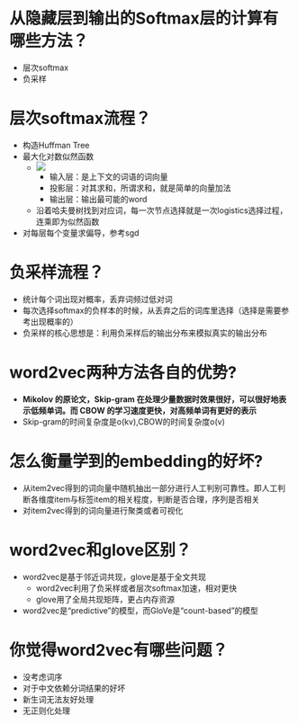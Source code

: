 # 从隐藏层到输出的Softmax层的计算有哪些方法？
- 层次softmax
- 负采样

# 层次softmax流程？
- 构造Huffman Tree
- 最大化对数似然函数
    - ![](https://tva1.sinaimg.cn/large/006y8mN6gy1g9adl5ex45j305g00qmwz.jpg)
        - 输入层：是上下文的词语的词向量
        - 投影层：对其求和，所谓求和，就是简单的向量加法
        - 输出层：输出最可能的word
    - 沿着哈夫曼树找到对应词，每一次节点选择就是一次logistics选择过程，连乘即为似然函数
- 对每层每个变量求偏导，参考sgd

# 负采样流程？
- 统计每个词出现对概率，丢弃词频过低对词
- 每次选择softmax的负样本的时候，从丢弃之后的词库里选择（选择是需要参考出现概率的）
- 负采样的核心思想是：利用负采样后的输出分布来模拟真实的输出分布

# word2vec两种方法各自的优势?
- **Mikolov 的原论文，Skip-gram 在处理少量数据时效果很好，可以很好地表示低频单词。而 CBOW 的学习速度更快，对高频单词有更好的表示**
- Skip-gram的时间复杂度是o(kv),CBOW的时间复杂度o(v)

# 怎么衡量学到的embedding的好坏?
- 从item2vec得到的词向量中随机抽出一部分进行人工判别可靠性。即人工判断各维度item与标签item的相关程度，判断是否合理，序列是否相关
- 对item2vec得到的词向量进行聚类或者可视化

# word2vec和glove区别？
- word2vec是基于邻近词共现，glove是基于全文共现
    - word2vec利用了负采样或者层次softmax加速，相对更快
    - glove用了全局共现矩阵，更占内存资源
- word2vec是“predictive”的模型，而GloVe是“count-based”的模型

# 你觉得word2vec有哪些问题？
- 没考虑词序
- 对于中文依赖分词结果的好坏
- 新生词无法友好处理
- 无正则化处理
